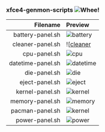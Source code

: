 ### xfce4-genmon-scripts ![Whee!](https://i.stack.imgur.com/VEeSx.gif)

| Filename          | Preview     |
|------------------:|:------------|
| battery-panel.sh  | ![battery]  |
| cleaner-panel.sh  | ![[cleaner] |
| cpu-panel.sh      | ![cpu]      |
| datetime-panel.sh | ![datetime] |
| die-panel.sh      | ![die]      |
| eject-panel.sh    | ![eject]    |
| kernel-panel.sh   | ![kernel]   |
| memory-panel.sh   | ![memory]   |
| pacman-panel.sh   | ![kernel]   |
| power-panel.sh    | ![power]    |

[battery]: https://raw.githubusercontent.com/xtonousou/xfce4-genmon-scripts/test/previews/battery-panel/battery.gif "battery"
[battery-tooltip]: https://raw.githubusercontent.com/xtonousou/xfce4-genmon-scripts/test/previews/battery-panel/battery-tooltip.gif "battery-tooltip"
[cleaner]: https://raw.githubusercontent.com/xtonousou/xfce4-genmon-scripts/test/previews/cleaner-panel/cleaner.png "cleaner"
[cleaner-gui]: https://raw.githubusercontent.com/xtonousou/xfce4-genmon-scripts/test/previews/cleaner-panel/cleaner-gui.png "cleaner-gui"
[cleaner-gui-2]: https://raw.githubusercontent.com/xtonousou/xfce4-genmon-scripts/test/previews/cleaner-panel/cleaner-gui-2.png "cleaner-gui-2"
[cpu]: https://raw.githubusercontent.com/xtonousou/xfce4-genmon-scripts/test/previews/cpu-panel/cpu.gif "cpu"
[cpu-tooltip]: https://raw.githubusercontent.com/xtonousou/xfce4-genmon-scripts/test/previews/cpu-panel/cpu-tooltip.gif "cpu-tooltip"
[datetime]: https://raw.githubusercontent.com/xtonousou/xfce4-genmon-scripts/test/previews/datetime-panel/datetime.gif "datetime"
[datetime-tooltip]: https://raw.githubusercontent.com/xtonousou/xfce4-genmon-scripts/test/previews/datetime-panel/datetime-tooltip.png "datetime-tooltip"
[die]: https://raw.githubusercontent.com/xtonousou/xfce4-genmon-scripts/test/previews/die-panel/die.gif "die"
[eject]: https://raw.githubusercontent.com/xtonousou/xfce4-genmon-scripts/test/previews/eject-panel/eject.png "eject"
[eject-gui]: https://raw.githubusercontent.com/xtonousou/xfce4-genmon-scripts/test/previews/eject-panel/eject-gui.png "eject-gui"
[kernel]: https://raw.githubusercontent.com/xtonousou/xfce4-genmon-scripts/test/previews/kernel-panel/kernel.png "kernel"
[kernel-tooltip]: https://raw.githubusercontent.com/xtonousou/xfce4-genmon-scripts/test/previews/kernel-panel/kernel-tooltip.png "kernel-tooltip"
[memory]: https://raw.githubusercontent.com/xtonousou/xfce4-genmon-scripts/test/previews/memory-panel/memory.gif "memory"
[pacman]: https://raw.githubusercontent.com/xtonousou/xfce4-genmon-scripts/test/previews/pacman-panel/pacman.png "pacman"
[pacman-tooltip]: https://raw.githubusercontent.com/xtonousou/xfce4-genmon-scripts/test/previews/pacman-panel/pacman-tooltip.png "pacman-tooltip"
[power]: https://raw.githubusercontent.com/xtonousou/xfce4-genmon-scripts/test/previews/power-panel/power.png "power"
